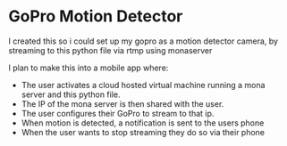 # GoPro Motion Detector

I created this so i could set up my gopro as a motion detector camera, by streaming to this python file via rtmp using monaserver

I plan to make this into a mobile app where:
- The user activates a cloud hosted virtual machine running a mona server and this python file. 
- The IP of the mona server is then shared with the user.
- The user configures their GoPro to stream to that ip.
- When motion is detected, a notification is sent to the users phone
- When the user wants to stop streaming they do so via their phone
